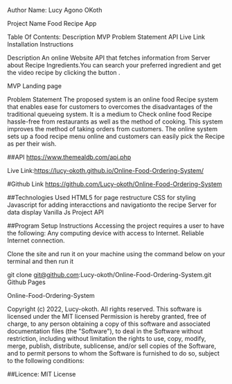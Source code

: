 Author Name: Lucy Agono OKoth

Project Name Food Recipe App

Table Of Contents: Description MVP Problem Statement API Live Link Installation Instructions

Description An online Website API that fetches information from Server about Recipe Ingredients.You can search your preferred ingredient and get the video recipe by clicking the button .

MVP Landing page

Problem Statement The proposed system is an online food Recipe system that enables ease for customers to overcomes the disadvantages of the traditional queueing system. It is a medium to Check online food Recipe hassle-free from restaurants as well as the method of cooking. This system improves the method of taking orders from customers. The online system sets up a food recipe menu online and customers can easily pick the Recipe as per their wish.

##API https://www.themealdb.com/api.php

Live Link:https://lucy-okoth.github.io/Online-Food-Ordering-System/

#Github Link https://github.com/Lucy-okoth/Online-Food-Ordering-System

##Technologies Used HTML5 for page restructure CSS for styling Javascript for adding interacctions and navigationto the recipe Server for data display Vanilla Js Project API

##Program Setup Instructions Accessing the project requires a user to have the following: Any computing device with access to Internet. Reliable Internet connection.

Clone the site and run it on your machine using the command below on your terminal and then run it

git clone git@github.com:Lucy-okoth/Online-Food-Ordering-System.git Github Pages

Online-Food-Ordering-System

Copyright (c) 2022, Lucy-okoth. All rights reserved. This software is licensed under the MIT licensed Permission is hereby granted, free of charge, to any person obtaining a copy of this software and associated documentation files (the "Software"), to deal in the Software without restriction, including without limitation the rights to use, copy, modify, merge, publish, distribute, sublicense, and/or sell copies of the Software, and to permit persons to whom the Software is furnished to do so, subject to the following conditions:

##Licence: MIT License
